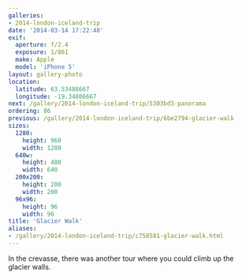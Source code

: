 ```yaml
---
galleries:
- 2014-london-iceland-trip
date: '2014-03-14 17:22:48'
exif:
  aperture: f/2.4
  exposure: 1/861
  make: Apple
  model: 'iPhone 5'
layout: gallery-photo
location:
  latitude: 63.53488667
  longitude: -19.34806667
next: /gallery/2014-london-iceland-trip/5303bd3-panorama
ordering: 86
previous: /gallery/2014-london-iceland-trip/6be2794-glacier-walk
sizes:
  1280:
    height: 960
    width: 1280
  640w:
    height: 480
    width: 640
  200x200:
    height: 200
    width: 200
  96x96:
    height: 96
    width: 96
title: 'Glacier Walk'
aliases:
- /gallery/2014-london-iceland-trip/c758581-glacier-walk.html
---
```


In the crevasse, there was another tour where you could climb up the glacier walls.
